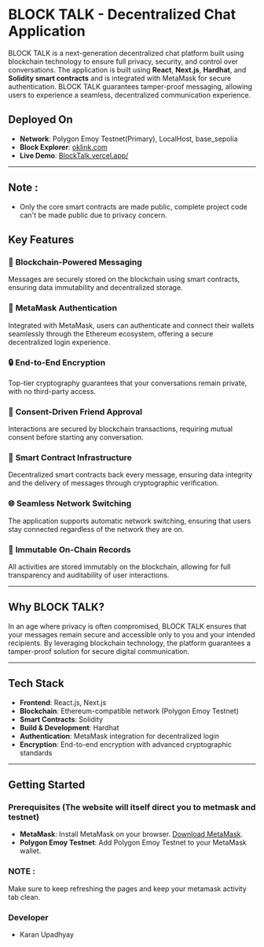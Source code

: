 # BLOCK TALK - Decentralized Chat Application

BLOCK TALK is a next-generation decentralized chat platform built using blockchain technology to ensure full privacy, security, and control over conversations. The application is built using **React**, **Next.js**, **Hardhat**, and **Solidity smart contracts** and is integrated with MetaMask for secure authentication. BLOCK TALK guarantees tamper-proof messaging, allowing users to experience a seamless, decentralized communication experience.

## Deployed On
- **Network**: Polygon Emoy Testnet(Primary), LocalHost, base_sepolia
- **Block Explorer**: [oklink.com](https://www.oklink.com/amoy)
- **Live Demo**: [BlockTalk.vercel.app/](https://block-talk-seven.vercel.app/)

---
## Note : 
- Only the core smart contracts are made public, complete project code can't be made public due to privacy concern.

## Key Features

### 🔐 **Blockchain-Powered Messaging**
Messages are securely stored on the blockchain using smart contracts, ensuring data immutability and decentralized storage.

### 🔑 **MetaMask Authentication**
Integrated with MetaMask, users can authenticate and connect their wallets seamlessly through the Ethereum ecosystem, offering a secure decentralized login experience.

### 🔒 **End-to-End Encryption**
Top-tier cryptography guarantees that your conversations remain private, with no third-party access.

### 🤝 **Consent-Driven Friend Approval**
Interactions are secured by blockchain transactions, requiring mutual consent before starting any conversation.

### 📜 **Smart Contract Infrastructure**
Decentralized smart contracts back every message, ensuring data integrity and the delivery of messages through cryptographic verification.

### 🌐 **Seamless Network Switching**
The application supports automatic network switching, ensuring that users stay connected regardless of the network they are on.

### 🧾 **Immutable On-Chain Records**
All activities are stored immutably on the blockchain, allowing for full transparency and auditability of user interactions.

---

## Why BLOCK TALK?

In an age where privacy is often compromised, BLOCK TALK ensures that your messages remain secure and accessible only to you and your intended recipients. By leveraging blockchain technology, the platform guarantees a tamper-proof solution for secure digital communication.

---

## Tech Stack

- **Frontend**: React.js, Next.js
- **Blockchain**: Ethereum-compatible network (Polygon Emoy Testnet)
- **Smart Contracts**: Solidity
- **Build & Development**: Hardhat
- **Authentication**: MetaMask integration for decentralized login
- **Encryption**: End-to-end encryption with advanced cryptographic standards

---

## Getting Started

### Prerequisites (The website will itself direct you to metmask and testnet)

- **MetaMask**: Install MetaMask on your browser. [Download MetaMask](https://metamask.io/download.html).
- **Polygon Emoy Testnet**: Add Polygon Emoy Testnet to your MetaMask wallet.

### NOTE :
Make sure to keep refreshing the pages and keep your metamask activity tab clean.

### Developer
- Karan Upadhyay

